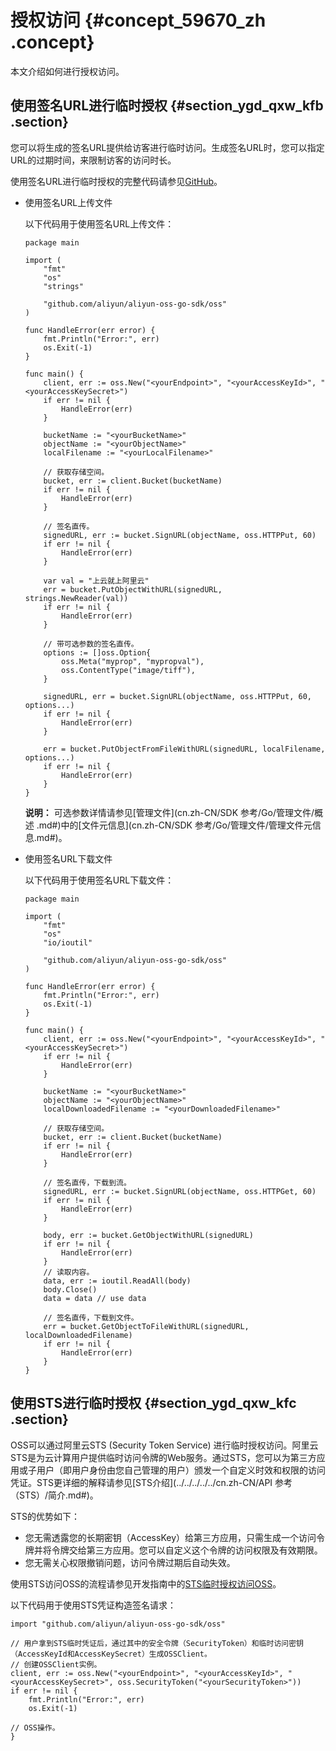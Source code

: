 # 授权访问 {#concept_59670_zh .concept}

本文介绍如何进行授权访问。

## 使用签名URL进行临时授权 {#section_ygd_qxw_kfb .section}

您可以将生成的签名URL提供给访客进行临时访问。生成签名URL时，您可以指定URL的过期时间，来限制访客的访问时长。

使用签名URL进行临时授权的完整代码请参见[GitHub](https://github.com/aliyun/aliyun-oss-go-sdk/blob/master/sample/sign_url.go)。

-   使用签名URL上传文件

    以下代码用于使用签名URL上传文件：

    ```
    package main
    
    import (
    	"fmt"
    	"os"
    	"strings"
    
    	"github.com/aliyun/aliyun-oss-go-sdk/oss"
    )
    
    func HandleError(err error) {
    	fmt.Println("Error:", err)
    	os.Exit(-1)
    }
    
    func main() {
    	client, err := oss.New("<yourEndpoint>", "<yourAccessKeyId>", "<yourAccessKeySecret>")
    	if err != nil {
    		HandleError(err)
    	}
    
    	bucketName := "<yourBucketName>"
    	objectName := "<yourObjectName>"
    	localFilename := "<yourLocalFilename>"
    
    	// 获取存储空间。
    	bucket, err := client.Bucket(bucketName)
    	if err != nil {
    		HandleError(err)
    	}
    
    	// 签名直传。
    	signedURL, err := bucket.SignURL(objectName, oss.HTTPPut, 60)
    	if err != nil {
    		HandleError(err)
    	}
    
    	var val = "上云就上阿里云"
    	err = bucket.PutObjectWithURL(signedURL, strings.NewReader(val))
    	if err != nil {
    		HandleError(err)
    	}
    
    	// 带可选参数的签名直传。
    	options := []oss.Option{
    		oss.Meta("myprop", "mypropval"),
    		oss.ContentType("image/tiff"),
    	}
    
    	signedURL, err = bucket.SignURL(objectName, oss.HTTPPut, 60, options...)
    	if err != nil {
    		HandleError(err)
    	}
    
    	err = bucket.PutObjectFromFileWithURL(signedURL, localFilename, options...)
    	if err != nil {
    		HandleError(err)
    	}
    }
    
    ```

    **说明：** 可选参数详情请参见[管理文件](cn.zh-CN/SDK 参考/Go/管理文件/概述 .md#)中的[文件元信息](cn.zh-CN/SDK 参考/Go/管理文件/管理文件元信息.md#)。

-   使用签名URL下载文件

    以下代码用于使用签名URL下载文件：

    ```
    package main
    
    import (
    	"fmt"
    	"os"
    	"io/ioutil"
    
    	"github.com/aliyun/aliyun-oss-go-sdk/oss"
    )
    
    func HandleError(err error) {
    	fmt.Println("Error:", err)
    	os.Exit(-1)
    }
    
    func main() {
    	client, err := oss.New("<yourEndpoint>", "<yourAccessKeyId>", "<yourAccessKeySecret>")
    	if err != nil {
    		HandleError(err)
    	}
    
    	bucketName := "<yourBucketName>"
    	objectName := "<yourObjectName>"
    	localDownloadedFilename := "<yourDownloadedFilename>"
    
    	// 获取存储空间。
    	bucket, err := client.Bucket(bucketName)
    	if err != nil {
    		HandleError(err)
    	}
    
    	// 签名直传，下载到流。
    	signedURL, err := bucket.SignURL(objectName, oss.HTTPGet, 60)
    	if err != nil {
    		HandleError(err)
    	}
    
    	body, err := bucket.GetObjectWithURL(signedURL)
    	if err != nil {
    		HandleError(err)
    	}
    	// 读取内容。
    	data, err := ioutil.ReadAll(body)
    	body.Close()
    	data = data // use data
    
    	// 签名直传，下载到文件。
    	err = bucket.GetObjectToFileWithURL(signedURL, localDownloadedFilename)
    	if err != nil {
    		HandleError(err)
    	}
    }
    
    ```


## 使用STS进行临时授权 {#section_ygd_qxw_kfc .section}

OSS可以通过阿里云STS \(Security Token Service\) 进行临时授权访问。阿里云STS是为云计算用户提供临时访问令牌的Web服务。通过STS，您可以为第三方应用或子用户（即用户身份由您自己管理的用户）颁发一个自定义时效和权限的访问凭证。STS更详细的解释请参见[STS介绍](../../../../../cn.zh-CN/API 参考（STS）/简介.md#)。

STS的优势如下：

-   您无需透露您的长期密钥（AccessKey）给第三方应用，只需生成一个访问令牌并将令牌交给第三方应用。您可以自定义这个令牌的访问权限及有效期限。
-   您无需关心权限撤销问题，访问令牌过期后自动失效。

使用STS访问OSS的流程请参见开发指南中的[STS临时授权访问OSS](../../../../../cn.zh-CN/开发指南/身份认证/STS临时授权访问OSS.md#)。

以下代码用于使用STS凭证构造签名请求：

```language-go
import "github.com/aliyun/aliyun-oss-go-sdk/oss"

// 用户拿到STS临时凭证后，通过其中的安全令牌（SecurityToken）和临时访问密钥（AccessKeyId和AccessKeySecret）生成OSSClient。
// 创建OSSClient实例。
client, err := oss.New("<yourEndpoint>", "<yourAccessKeyId>", "<yourAccessKeySecret>", oss.SecurityToken("<yourSecurityToken>"))
if err != nil {
	fmt.Println("Error:", err)
	os.Exit(-1)

// OSS操作。
}

```

